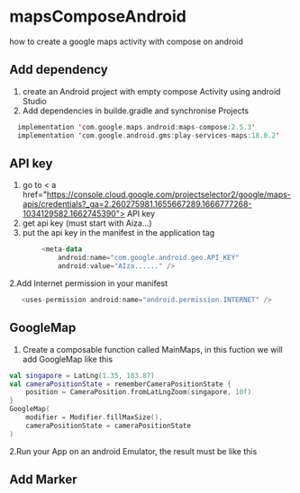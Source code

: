 # mapsComposeAndroid
how to create a google maps activity with compose on android
## Add dependency
1. create an Android project with empty compose Activity using android Studio
2. Add dependencies in builde.gradle and synchronise Projects
```kotlin
  implementation 'com.google.maps.android:maps-compose:2.5.3'
  implementation 'com.google.android.gms:play-services-maps:18.0.2'
```
## API key
1. go to < a href="https://console.cloud.google.com/projectselector2/google/maps-apis/credentials?_ga=2.260275981.1655667289.1666777268-1034129582.1662745390"> API key </a>
2. get api key (must start with Aiza...)
3. put the api key in the manifest in the application tag
```kotlin
        <meta-data
            android:name="com.google.android.geo.API_KEY"
            android:value="AIza......" />

```
2.Add Internet permission in your manifest
```kotlin
   <uses-permission android:name="android.permission.INTERNET" />
```
## GoogleMap
1. Create a composable function called MainMaps, in this fuction we will add GoogleMap like this
```kotlin
val singapore = LatLng(1.35, 103.87)
val cameraPositionState = rememberCameraPositionState {
    position = CameraPosition.fromLatLngZoom(singapore, 10f)
}
GoogleMap(
    modifier = Modifier.fillMaxSize(),
    cameraPositionState = cameraPositionState
)
```
2.Run your App on an android Emulator,
the result must be like this <br>
<img src="" width="" height=""/>
## Add Marker 
